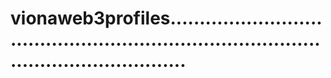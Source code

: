 # vionaweb3profiles.............................................................................................................
